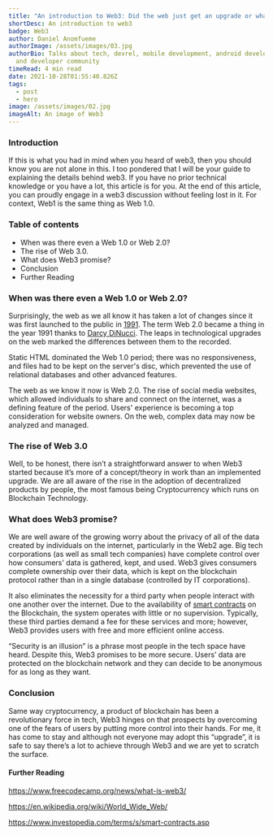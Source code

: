 ```yaml
---
title: "An introduction to Web3: Did the web just get an upgrade or what?"
shortDesc: An introduction to web3
badge: Web3
author: Daniel Anomfueme
authorImage: /assets/images/03.jpg
authorBio: Talks about tech, devrel, mobile development, android development,
  and developer community
timeRead: 4 min read
date: 2021-10-28T01:55:40.826Z
tags:
  - post
  - hero
image: /assets/images/02.jpg
imageAlt: An image of Web3
---
```

<!--StartFragment-->

### Introduction

If this is what you had in mind when you heard of web3, then you should know you are not alone in this. I too pondered that I will be your guide to explaining the details behind web3. If you have no prior technical knowledge or you have a lot, this article is for you. At the end of this article, you can proudly engage in a web3 discussion without feeling lost in it. For context, Web1 is the same thing as Web 1.0.



### Table of contents

* When was there even a Web 1.0 or Web 2.0?
* The rise of Web 3.0.
* What does Web3 promise?
* Conclusion
* Further Reading 



### When was there even a Web 1.0 or Web 2.0?

Surprisingly, the web as we all know it has taken a lot of changes since it was first launched to the public in [1991](https://en.wikipedia.org/wiki/World_Wide_Web). The term Web 2.0 became a thing in the year 1991 thanks to [Darcy DiNucci](https://en.wikipedia.org/wiki/Darcy_DiNucci). The leaps in technological upgrades on the web marked the differences between them to the recorded. 

Static HTML dominated the Web 1.0 period; there was no responsiveness, and files had to be kept on the server's disc, which prevented the use of relational databases and other advanced features.

The web as we know it now is Web 2.0. The rise of social media websites, which allowed individuals to share and connect on the internet, was a defining feature of the period. Users' experience is becoming a top consideration for website owners. On the web, complex data may now be analyzed and managed.



### The rise of Web 3.0

Well, to be honest, there isn’t a straightforward answer to when Web3 started because it’s more of a concept/theory in work than an implemented upgrade. We are all aware of the rise in the adoption of decentralized products by people, the most famous being Cryptocurrency which runs on Blockchain Technology. 

### What does Web3 promise?

We are well aware of the growing worry about the privacy of all of the data created by individuals on the internet, particularly in the Web2 age. Big tech corporations (as well as small tech companies) have complete control over how consumers' data is gathered, kept, and used. Web3 gives consumers complete ownership over their data, which is kept on the blockchain protocol rather than in a single database (controlled by IT corporations).

It also eliminates the necessity for a third party when people interact with one another over the internet. Due to the availability of [smart contracts](https://www.investopedia.com/terms/s/smart-contracts.asp) on the Blockchain, the system operates with little or no supervision. Typically, these third parties demand a fee for these services and more; however, Web3 provides users with free and more efficient online access.

“Security is an illusion” is a phrase most people in the tech space have heard. Despite this, Web3 promises to be more secure. Users’ data are protected on the blockchain network and they can decide to be anonymous for as long as they want.



### Conclusion

Same way cryptocurrency, a product of blockchain has been a revolutionary force in tech, Web3 hinges on that prospects by overcoming one of the fears of users by putting more control into their hands. For me, it has come to stay and although not everyone may adopt this “upgrade”, it is safe to say there’s a lot to achieve through Web3 and we are yet to scratch the surface. 

#### Further Reading

<https://www.freecodecamp.org/news/what-is-web3/>

<https://en.wikipedia.org/wiki/World_Wide_Web/>

<https://www.investopedia.com/terms/s/smart-contracts.asp>



<!--EndFragment-->